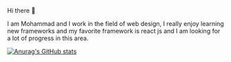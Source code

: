 Hi there 🙌

I am Mohammad and I work in the field of web design, I really enjoy learning new frameworks and my favorite framework is react js and I am looking for a lot of progress in this area.

[![Anurag's GitHub stats](https://github-readme-stats.vercel.app/api?username=imohmdss&theme=gruvbox&show_icons=true&count_private=true)](https://github.com/anuraghazra/github-readme-stats)
